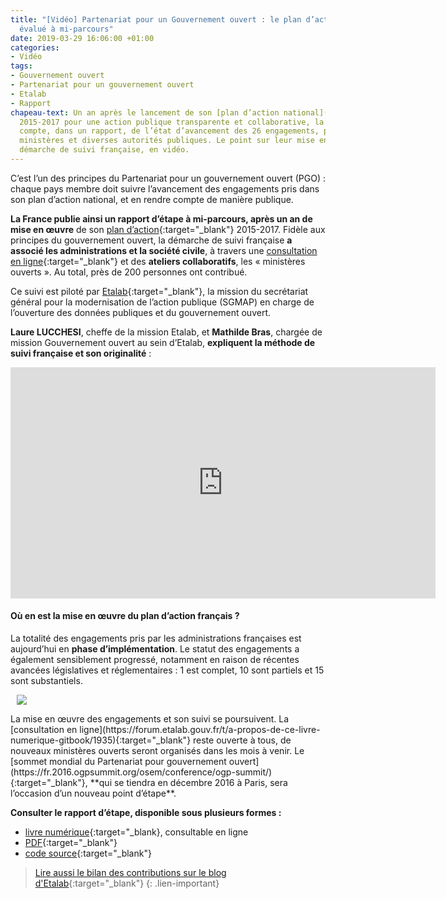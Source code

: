 ```yaml
---
title: "[Vidéo] Partenariat pour un Gouvernement ouvert : le plan d’action français
  évalué à mi-parcours"
date: 2019-03-29 16:06:00 +01:00
categories:
- Vidéo
tags:
- Gouvernement ouvert
- Partenariat pour un gouvernement ouvert
- Etalab
- Rapport
chapeau-text: Un an après le lancement de son [plan d’action national](http://www.modernisation.gouv.fr/laction-publique-se-transforme/en-ouvrant-les-donnees-publiques/gouvernement-ouvert-la-france-publie-son-plan-daction-national-ogp){:target="-blank"}
  2015-2017 pour une action publique transparente et collaborative, la France rend
  compte, dans un rapport, de l’état d’avancement des 26 engagements, portés par 10
  ministères et diverses autorités publiques. Le point sur leur mise en œuvre et la
  démarche de suivi française, en vidéo.
---
```


C’est l’un des principes du Partenariat pour un gouvernement ouvert (PGO) : chaque pays membre doit suivre l’avancement des engagements pris dans son plan d’action national, et en rendre compte de manière publique.

**La France publie ainsi un rapport d’étape à mi-parcours, après un an de mise en œuvre** de son [plan d’action](https://www.modernisation.gouv.fr/home/gouvernement-ouvert-la-france-publie-son-plan-daction-national-ogp){:target="_blank"} 2015-2017. Fidèle aux principes du gouvernement ouvert, la démarche de suivi française **a associé les administrations et la société civile**, à travers une [consultation en ligne](https://forum.etalab.gouv.fr/c/gouvernement-ouvert/suivi){:target="_blank"} et des **ateliers collaboratifs**, les « ministères ouverts ». Au total, près de 200 personnes ont contribué.

Ce suivi est piloté par [Etalab](http://www.etalab.gouv.fr/){:target="_blank"}, la mission du secrétariat général pour la modernisation de l’action publique (SGMAP) en charge de l’ouverture des données publiques et du gouvernement ouvert.

**Laure LUCCHESI**, cheffe de la mission Etalab, et **Mathilde Bras**, chargée de mission Gouvernement ouvert au sein d’Etalab, **expliquent la méthode de suivi française et son originalité** :<br>

<iframe frameborder="0" width="680" height="370" src="https://www.dailymotion.com/embed/video/x4lpew3" allowfullscreen allow="autoplay"></iframe>

#### Où en est la mise en œuvre du plan d’action français ?

La totalité des engagements pris par les administrations françaises est aujourd’hui en **phase d’implémentation**. Le statut des engagements a également sensiblement progressé, notamment en raison de récentes avancées législatives et réglementaires : 1 est complet, 10 sont partiels et 15 sont substantiels.

<figure class='image-right' style='width: 40%; margin-left: 10px;'><img src="/uploads/couv-final-rapport_autoevaluation_vblogpost-300x267.png"/>
</figure>La mise en œuvre des engagements et son suivi se poursuivent. La [consultation en ligne](https://forum.etalab.gouv.fr/t/a-propos-de-ce-livre-numerique-gitbook/1935){:target="_blank"} reste ouverte à tous, de nouveaux ministères ouverts seront organisés dans les mois à venir. Le [sommet mondial du Partenariat pour gouvernement ouvert](https://fr.2016.ogpsummit.org/osem/conference/ogp-summit/){:target="_blank"}, **qui se tiendra en décembre 2016 à Paris, sera l’occasion d’un nouveau point d’étape**.

**Consulter le rapport d’étape, disponible sous plusieurs formes :**
* [livre numérique](https://suivi-gouvernement-ouvert.etalab.gouv.fr/fr/){:target="_blank}, consultable en ligne
* [PDF](https://suivi-gouvernement-ouvert.etalab.gouv.fr/fr/suivi-plan-ogp-2015-2017_fr.pdf){:target="_blank"}
* [code source](https://framagit.org/etalab/suivi-plan-ogp-2015-2017/blob/master/fr/README.md){:target="_blank"}

> [Lire aussi le bilan des contributions sur le blog d'Etalab](https://www.etalab.gouv.fr/pgo-publication-du-rapport-detape-du-plan-daction-national-2015-2017){:target="_blank"}
{: .lien-important}
